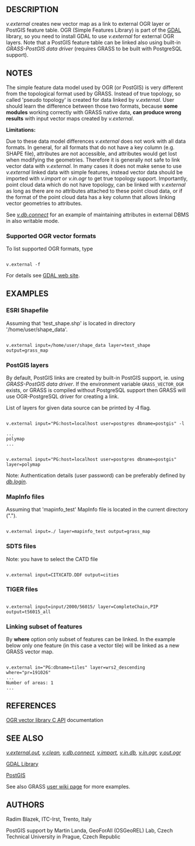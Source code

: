 
## DESCRIPTION

*v.external* creates new vector map as a link to external OGR
layer or PostGIS feature table. OGR (Simple Features Library) is part
of the
[GDAL](https://gdal.org) library, so you need to install
GDAL to use *v.external* for external OGR layers. Note that a
PostGIS feature table can be linked also using built-in *GRASS-PostGIS
data driver* (requires GRASS to be built with PostgreSQL support).

## NOTES

The simple feature data model used by OGR (or PostGIS) is very
different from the topological format used by GRASS. Instead of true
topology, so called 'pseudo topology' is created for data linked by
*v.external*. User should learn the difference between those
two formats, because **some modules** working correctly with GRASS native
data, **can produce wrong results** with input vector maps created
by *v.external*.

**Limitations:**

Due to these data model differences *v.external* does not work
with all data formats. In general, for all formats that do not have a
key column (e.g. SHAPE file), attributes are not accessible, and attributes
would get lost when modifying the geometries. Therefore it is generally
not safe to link vector data with *v.external*. In many cases it
does not make sense to use *v.external* linked data with simple
features, instead vector data should be imported with *v.import*
or *v.in.ogr* to get true topology support. Importantly, point
cloud data which do not have topology, can be linked with *v.external*
as long as there are no attributes attached to these point cloud data, or
if the format of the point cloud data has a key column that allows linking
vector geometries to attributes.

See *[v.db.connect](v.db.connect.html)* for an
example of maintaining attributes in external DBMS in also writable
mode.

### Supported OGR vector formats

To list supported OGR formats, type

```

v.external -f

```

For details see
[GDAL web site](https://gdal.org/en/stable/drivers/vector/).

## EXAMPLES

### ESRI Shapefile

Assuming that 'test\_shape.shp' is located in directory
'/home/user/shape\_data'.

```

v.external input=/home/user/shape_data layer=test_shape output=grass_map

```

### PostGIS layers

By default, PostGIS links are created by built-in PostGIS support,
ie. using *GRASS-PostGIS data driver*. If the environment
variable `GRASS_VECTOR_OGR` exists, or GRASS is compiled
without PostgreSQL support then GRASS will use OGR-PostgreSQL driver
for creating a link.

List of layers for given data source can be printed by **-l**
flag.

```

v.external input="PG:host=localhost user=postgres dbname=postgis" -l

...
polymap
...

```

```

v.external input="PG:host=localhost user=postgres dbname=postgis" layer=polymap

```

Note: Authentication details (user password) can be preferably defined
by *[db.login](db.login.html)*.

### MapInfo files

Assuming that 'mapinfo\_test' MapInfo file is located in the current
directory (".").

```

v.external input=./ layer=mapinfo_test output=grass_map

```

### SDTS files

Note: you have to select the CATD file

```

v.external input=CITXCATD.DDF output=cities

```

### TIGER files

```

v.external input=input/2000/56015/ layer=CompleteChain,PIP output=t56015_all

```

### Linking subset of features

By **where** option only subset of features can be linked. In the
example below only one feature (in this case a vector tile) will be
linked as a new GRASS vector map.

```

v.external in="PG:dbname=tiles" layer=wrs2_descending where="pr=191026"
...
Number of areas: 1
...

```

## REFERENCES

[OGR vector library C
API](https://gdal.org/en/stable/api/) documentation

## SEE ALSO

*[v.external.out](v.external.out.html),
[v.clean](v.clean.html),
[v.db.connect](v.db.connect.html),
[v.import](v.import.html),
[v.in.db](v.in.db.html),
[v.in.ogr](v.in.ogr.html),
[v.out.ogr](v.out.ogr.html)*

[GDAL Library](https://gdal.org/)

[PostGIS](https://postgis.net/)

See
also GRASS [user wiki page](https://grasswiki.osgeo.org/wiki/Working_with_external_data_in_GRASS_7) for more examples.

## AUTHORS

Radim Blazek, ITC-Irst, Trento, Italy

PostGIS support by Martin Landa, GeoForAll (OSGeoREL) Lab, Czech
Technical University in Prague, Czech Republic
